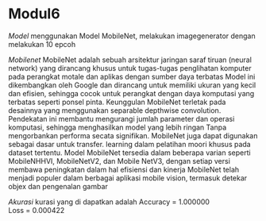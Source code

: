 # Modul6 

*Model* 
menggunakan Model MobileNet, melakukan imagegenerator dengan melakukan 10 epcoh

*Mobilenet*
MobileNet adalah sebuah arsitektur jaringan saraf tiruan (neural network) yang dirancang khusus untuk tugas-tugas penglihatan komputer pada perangkat motale dan aplikas dengan sumber daya terbatas Model ini dikembangkan oleh Google dan dirancang untuk memiliki ukuran yang kecil dan efisien, sehingga cocok untuk perangkat dengan daya komputasi yang terbatas seperti ponsel pinta. Keunggulan MobileNet terletak pada desainnya yang menggunakan separable depthwise convolution. Pendekatan ini membantu mengurangi jumlah parameter dan operasi komputasi, sehingga menghasilkan model yang lebih ringan Tanpa mengorbankan performa secata signifikan. MobileNet juga dapat digunakan sebagai dasar untuk transfer. learning dalam pelatihan moori khusus pada dataset tertentu. Model MobileNet tersedia dalam beberapa varian seperti MobileNHHVI, MobileNetV2, dan Mobile NetV3, dengan setiap versi membawa peningkatan dalam hal efisiensi dan kinerja MobileNet telah menjadi populer dalam berbagai aplikasi mobile vision, termasuk detekar objex dan pengenalan gambar

*Akurasi* 
kurasi yang di dapatkan adalah 
Accuracy = 1.000000  
Loss = 0.000422 
